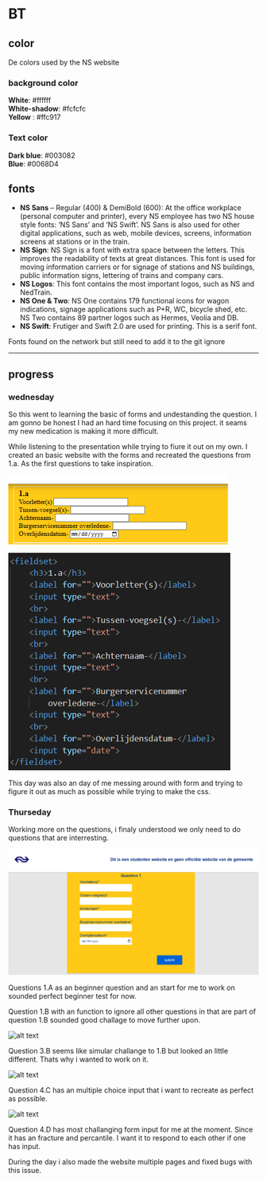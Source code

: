 # BT

## color

De colors used by the NS website

### background color

**White**: #ffffff<br>
**White-shadow**: #fcfcfc<br>
**Yellow** : #ffc917<br>

### Text color

**Dark blue**: #003082<br>
**Blue**: #0068D4<br>

## fonts

- **NS Sans** – Regular (400) & DemiBold (600): At the office workplace (personal computer and printer), every NS employee has two NS house style fonts: ‘NS Sans’ and ‘NS Swift’. NS Sans is also used for other digital applications, such as web, mobile devices, screens, information screens at stations or in the train.
- **NS Sign**: NS Sign is a font with extra space between the letters. This improves the readability of texts at great distances. This font is used for moving information carriers or for signage of stations and NS buildings, public information signs, lettering of trains and company cars.
- **NS Logos**: This font contains the most important logos, such as NS and NedTrain.
- **NS One & Two**: NS One contains 179 functional icons for wagon indications, signage applications such as P+R, WC, bicycle shed, etc. NS Two contains 89 partner logos such as Hermes, Veolia and DB.
- **NS Swift**: Frutiger and Swift 2.0 are used for printing. This is a serif font.

Fonts found on the network but still need to add it to the git ignore

---

## progress

### wednesday

So this went to learning the basic of forms and undestanding the question. I am gonno be honest I had an hard time focusing on this project. it seams my new medication is making it more difficult.

While listening to the presentation while trying to fiure it out on my own. I created an basic website with the forms and recreated the questions from 1.a. As the first questions to take inspiration.

![alt text](image.png)

![alt text](image-1.png)

This day was also an day of me messing around with form and trying to figure it out as much as possible while trying to make the css.

### Thurseday

Working more on the questions, i finaly understood we only need to do questions that are interresting.

![alt text](image-2.png)

Questions 1.A as an beginner question and an start for me to work on sounded perfect beginner test for now.

Question 1.B with an function to ignore all other questions in that are part of question 1.B sounded good challage to move further upon.

![alt text](image-3.png)

Question 3.B seems like simular challange to 1.B but looked an little different. Thats why i wanted to work on it.

![alt text](image-4.png)

Question 4.C has an multiple choice input that i want to recreate as perfect as possible.

![alt text](image-5.png)

Question 4.D has most challanging form input for me at the moment. Since it has an fracture and percantile. I want it to respond to each other if one has input.

During the day i also made the website multiple pages and fixed bugs with this issue.